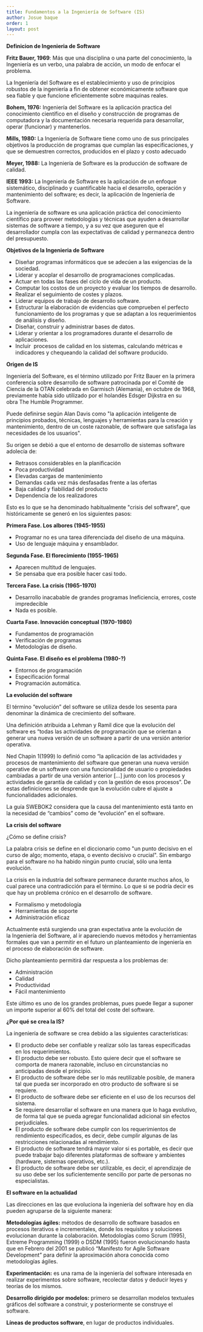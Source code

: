 ```yaml
---
title: Fundamentos a la Ingeniería de Software (IS)
author: Josue baque
order: 1
layout: post
---
```

**Definicion de Ingenieria de Software**

**Fritz Bauer, 1969**: Más que una disciplina o una parte del conocimiento, la Ingeniería es un verbo, una palabra de acción, un modo de enfocar el problema. 

La Ingeniería del Software es el establecimiento y uso de principios robustos de la ingeniería a fin de obtener económicamente software que sea fiable y que funcione eficientemente sobre maquinas reales. 

**Bohem, 1976:** Ingeniería del Software es la aplicación practica del conocimiento científico en el diseño y construcción de programas de computadora y la documentación necesaria requerida para desarrollar, operar (funcionar) y mantenerlos.

**Mills, 1980:** La Ingeniería de Software tiene como uno de sus principales objetivos la producción de programas que cumplan las especificaciones, y que se demuestren correctos, producidos en el plazo y costo adecuado

**Meyer, 1988:** La Ingeniería de Software es la producción de software de calidad.

**IEEE 1993:** La Ingeniería de Software es la aplicación de un enfoque sistemático, disciplinado y cuantificable hacia el desarrollo, operación y mantenimiento del software; es decir, la aplicación de Ingeniería de Software.

La ingeniería de software es una aplicación práctica del conocimiento científico para proveer metodologías y técnicas que ayuden a desarrollar sistemas de software a tiempo, y a su vez que aseguren que el desarrollador cumpla con las expectativas de calidad y permanezca dentro del presupuesto.

**Objetivos de la Ingenieria de Software**

* Diseñar programas informáticos que se adecúen a las exigencias de la sociedad.
* Liderar y acoplar el desarrollo de programaciones complicadas.
* Actuar en todas las fases del ciclo de vida de un producto.
* Computar los costos de un proyecto y evaluar los tiempos de desarrollo.
* Realizar el seguimiento de costes y plazos.
* Liderar equipos de trabajo de desarrollo software.
* Estructurar la elaboración de evidencias que comprueben el perfecto funcionamiento de los programas y que se adaptan a los requerimientos de análisis y diseño.
* Diseñar, construir y administrar bases de datos.
* Liderar y orientar a los programadores durante el desarrollo de aplicaciones.
* Incluir  procesos de calidad en los sistemas, calculando métricas e indicadores y chequeando la calidad del software producido.

**Origen de IS**

Ingeniería del Software, es el término utilizado por Fritz Bauer en la primera conferencia sobre desarrollo de software patrocinada por el Comité de Ciencia de la OTAN celebrada en Garmisch (Alemania), en octubre de 1968, previamente había sido utilizado por el holandés Edsger Dijkstra en su obra The Humble Programmer.

Puede definirse según Alan Davis como "la aplicación inteligente de principios probados, técnicas, lenguajes y herramientas para la creación y mantenimiento, dentro de un coste razonable, de software que satisfaga las necesidades de los usuarios".

Su origen se debió a que el entorno de desarrollo de sistemas software adolecía de:
* Retrasos considerables en la planificación
* Poca productividad
* Elevadas cargas de mantenimiento
* Demandas cada vez más desfasadas frente a las ofertas
* Baja calidad y fiabilidad del producto
* Dependencia de los realizadores

Esto es lo que se ha denominado habitualmente "crisis del software", que históricamente se generó en los siguientes pasos:

**Primera Fase. Los albores (1945-1955)**
* Programar no es una tarea diferenciada del diseño de una máquina. 
* Uso de lenguaje máquina y ensamblador.

**Segunda Fase. El florecimiento (1955-1965)**
* Aparecen multitud de lenguajes.
* Se pensaba que era posible hacer casi todo.

**Tercera Fase. La crisis (1965-1970)**
* Desarrollo inacabable de grandes programas Ineficiencia, errores, coste impredecible
* Nada es posible.

**Cuarta Fase. Innovación conceptual (1970-1980)**
* Fundamentos de programación
* Verificación de programas
* Metodologías de diseño.

**Quinta Fase. El diseño es el problema (1980-?)**
* Entornos de programación
* Especificación formal 
* Programación automática.

**La evolución del software**

El término “evolución” del software se utiliza desde los sesenta para denominar la dinámica de crecimiento del software. 

Una definición atribuida a Lehman y Ramil dice que la evolución del software es “todas las actividades de programación que se orientan a generar una nueva versión de un software a partir de una versión anterior operativa. 

Ned Chapin 1(1999) lo definió como “la aplicación de las actividades y procesos de mantenimiento del software que generan una nueva versión operative de un software con una funcionalidad de usuario o propiedades cambiadas a partir de una versión anterior […] junto con los procesos y actividades de garantía de calidad y con la gestión de esos procesos”. De estas definiciones se desprende que la evolución cubre el ajuste a funcionalidades adicionales. 

La guía SWEBOK2 considera que la causa del mantenimiento está tanto en la necesidad de “cambios” como de “evolución” en el software.

**La crisis del software**

¿Cómo se define crisis?

La palabra crisis se define en el diccionario como "un punto decisivo en el curso de algo; momento, etapa, o evento decisivo o crucial". Sin embargo para el software no ha habido ningún punto crucial, sólo una lenta evolución.

La crisis en la industria del software permanece durante muchos años, lo cual parece una contradicción para el término. Lo que si se podría decir es que hay un problema crónico en el desarrollo de software.

* Formalismo y metodología
* Herramientas de soporte
* Administración eficaz

Actualmente está surgiendo una gran expectativa ante la evolución de la Ingeniería del Software, al ir apareciendo nuevos métodos y herramientas formales que van a permitir en el futuro un planteamiento de ingeniería en el proceso de elaboración de software.

Dicho planteamiento permitirá dar respuesta a los problemas de:
   - Administración
   - Calidad
   - Productividad
   - Fácil mantenimiento

Este último es uno de los grandes problemas, pues puede llegar a suponer un importe superior al 60% del total del coste del software.

**¿Por qué se crea la IS?**

La ingeniería de software se crea debido a las siguientes características:

* El producto debe ser confiable y realizar sólo las tareas especificadas en los requerimientos. 
* El producto debe ser robusto. Esto quiere decir que el software se comporta de manera razonable, incluso en circunstancias no anticipadas desde el principio. 
* El producto de software debe ser lo más reutilizable posible, de manera tal que pueda ser incorporado en otro producto de software si se requiere. 
* El producto de software debe ser eficiente en el uso de los recursos del sistema.
* Se requiere desarrollar el software en una manera que lo haga evolutivo, de forma tal que se pueda agregar funcionalidad adicional sin efectos perjudiciales. 
* El producto de software debe cumplir con los requerimientos de rendimiento especificados, es decir, debe cumplir algunas de las restricciones relacionadas al rendimiento.
* El producto de software tendrá mayor valor si es portable, es decir que puede trabajar bajo diferentes plataformas de software y ambientes (hardware, sistemas operativos, etc.).
* El producto de software debe ser utilizable, es decir, el aprendizaje de su uso debe ser los suficientemente sencillo por parte de personas no especialistas.

**El software en la actualidad**

Las direcciones en las que evoluciona la ingeniería del software hoy en día pueden agruparse de la siguiente manera:

**Metodologías ágiles:** métodos de desarrollo de software basados en procesos iterativos e incrementales, donde los requisitos y soluciones evolucionan durante la colaboración. Metodologías como Scrum (1995), Extreme Programming (1999) o DSDM (1995) fueron evolucionando hasta que en Febrero del 2001 se publicó “Manifesto for Agile Software Development” para definir la aproximación ahora conocida como metodologías ágiles.

**Experimentación:** es una rama de la ingeniería del software interesada en realizar experimentos sobre software, recolectar datos y deducir leyes y teorías de los mismos.

**Desarrollo dirigido por modelos:** primero se desarrollan modelos textuales  gráficos del software a construir, y posteriormente se construye el software.

**Líneas de productos software**, en lugar de productos individuales.
